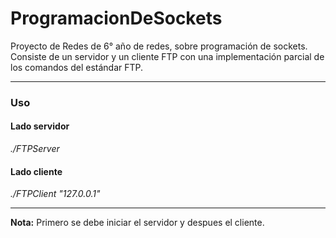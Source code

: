 # ProgramacionDeSockets
<p>Proyecto de Redes de 6° año de redes, sobre programación de sockets. Consiste de un servidor y un cliente FTP con una implementación parcial de los comandos del estándar FTP.</p>

---

### Uso
#### Lado servidor
*./FTPServer*

#### Lado cliente
*./FTPClient "127.0.0.1"*

---

**Nota:** Primero se debe iniciar el servidor y despues el cliente.
